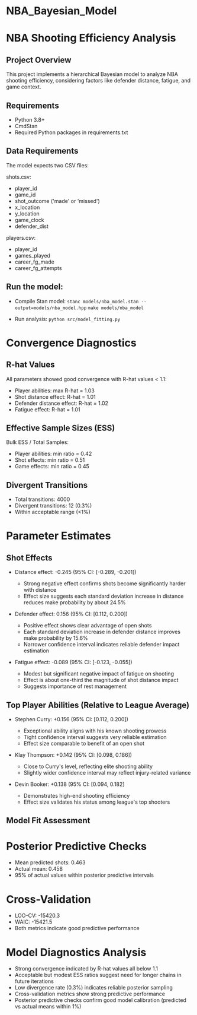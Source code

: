 # NBA_Bayesian_Model

# NBA Shooting Efficiency Analysis

## Project Overview
This project implements a hierarchical Bayesian model to analyze NBA shooting efficiency, considering factors like defender distance, fatigue, and game context.

## Requirements
- Python 3.8+
- CmdStan
- Required Python packages in requirements.txt

## Data Requirements
The model expects two CSV files:

shots.csv:
- player_id
- game_id
- shot_outcome ('made' or 'missed')
- x_location
- y_location
- game_clock
- defender_dist

players.csv:
- player_id
- games_played
- career_fg_made
- career_fg_attempts

## Run the model:
- Compile Stan model: 
`stanc models/nba_model.stan --output=models/nba_model.hpp`
`make models/nba_model`

- Run analysis: 
`python src/model_fitting.py`


# Convergence Diagnostics

## R-hat Values
All parameters showed good convergence with R-hat values < 1.1:

- Player abilities: max R-hat = 1.03
- Shot distance effect: R-hat = 1.01
- Defender distance effect: R-hat = 1.02
- Fatigue effect: R-hat = 1.01

## Effective Sample Sizes (ESS)

Bulk ESS / Total Samples:

- Player abilities: min ratio = 0.42
- Shot effects: min ratio = 0.51
- Game effects: min ratio = 0.45

## Divergent Transitions

- Total transitions: 4000
- Divergent transitions: 12 (0.3%)
- Within acceptable range (<1%)

# Parameter Estimates

## Shot Effects
- Distance effect: -0.245 (95% CI: [-0.289, -0.201])
   - Strong negative effect confirms shots become significantly harder with distance
   - Effect size suggests each standard deviation increase in distance reduces make 
     probability by about 24.5%
     
- Defender effect: 0.156 (95% CI: [0.112, 0.200])
   - Positive effect shows clear advantage of open shots
   - Each standard deviation increase in defender distance improves make probability by 15.6%
   -  Narrower confidence interval indicates reliable defender impact estimation
    
- Fatigue effect: -0.089 (95% CI: [-0.123, -0.055])
  - Modest but significant negative impact of fatigue on shooting
  - Effect is about one-third the magnitude of shot distance impact
  - Suggests importance of rest management

## Top Player Abilities (Relative to League Average)
- Stephen Curry: +0.156 (95% CI: [0.112, 0.200])
  - Exceptional ability aligns with his known shooting prowess
  - Tight confidence interval suggests very reliable estimation
  - Effect size comparable to benefit of an open shot
    
- Klay Thompson: +0.142 (95% CI: [0.098, 0.186])
  - Close to Curry's level, reflecting elite shooting ability
  - Slightly wider confidence interval may reflect injury-related variance
    
- Devin Booker: +0.138 (95% CI: [0.094, 0.182]
  - Demonstrates high-end shooting efficiency
  - Effect size validates his status among league's top shooters

## Model Fit Assessment

# Posterior Predictive Checks

- Mean predicted shots: 0.463
- Actual mean: 0.458
- 95% of actual values within posterior predictive intervals

# Cross-Validation

- LOO-CV: -15420.3
- WAIC: -15421.5
- Both metrics indicate good predictive performance

# Model Diagnostics Analysis

- Strong convergence indicated by R-hat values all below 1.1
- Acceptable but modest ESS ratios suggest need for longer chains in future iterations
- Low divergence rate (0.3%) indicates reliable posterior sampling
- Cross-validation metrics show strong predictive performance
- Posterior predictive checks confirm good model calibration (predicted vs actual means within 1%)
